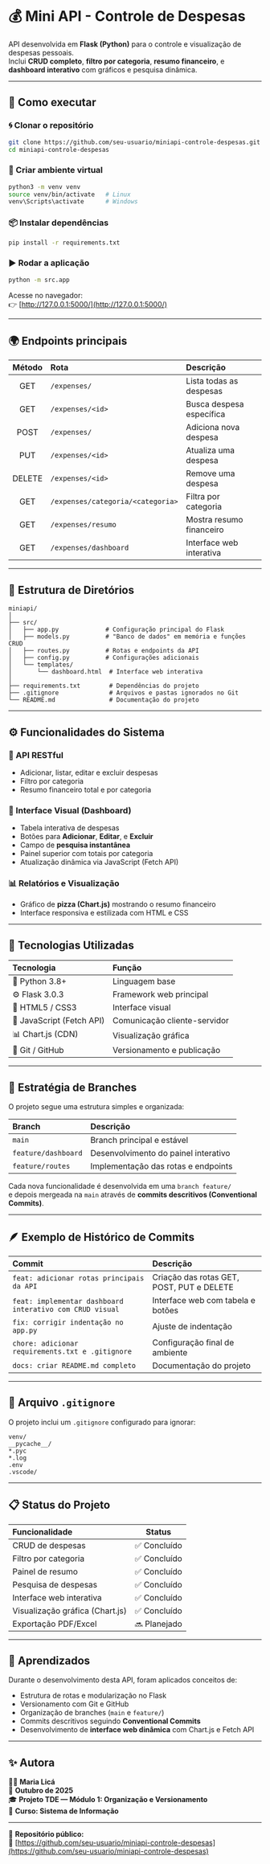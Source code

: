 # 💰 Mini API - Controle de Despesas

API desenvolvida em **Flask (Python)** para o controle e visualização de despesas pessoais.  
Inclui **CRUD completo**, **filtro por categoria**, **resumo financeiro**, e **dashboard interativo** com gráficos e pesquisa dinâmica.

---

## 🧩 Como executar

### 🌀 Clonar o repositório
```bash
git clone https://github.com/seu-usuario/miniapi-controle-despesas.git
cd miniapi-controle-despesas
```

### 🧱 Criar ambiente virtual
```bash
python3 -m venv venv
source venv/bin/activate   # Linux
venv\Scripts\activate      # Windows
```

### 📦 Instalar dependências
```bash
pip install -r requirements.txt
```

### ▶️ Rodar a aplicação
```bash
python -m src.app
```

Acesse no navegador:  
👉 [http://127.0.0.1:5000/](http://127.0.0.1:5000/)

---

## 🌍 Endpoints principais

| Método | Rota | Descrição |
|:------:|:-------------------------------|:----------------------------------|
| GET | `/expenses/` | Lista todas as despesas |
| GET | `/expenses/<id>` | Busca despesa específica |
| POST | `/expenses/` | Adiciona nova despesa |
| PUT | `/expenses/<id>` | Atualiza uma despesa |
| DELETE | `/expenses/<id>` | Remove uma despesa |
| GET | `/expenses/categoria/<categoria>` | Filtra por categoria |
| GET | `/expenses/resumo` | Mostra resumo financeiro |
| GET | `/expenses/dashboard` | Interface web interativa |

---

## 🧭 Estrutura de Diretórios

```
miniapi/
│
├── src/
│   ├── app.py             # Configuração principal do Flask
│   ├── models.py          # "Banco de dados" em memória e funções CRUD
│   ├── routes.py          # Rotas e endpoints da API
│   ├── config.py          # Configurações adicionais
│   └── templates/
│       └── dashboard.html  # Interface web interativa
│
├── requirements.txt        # Dependências do projeto
├── .gitignore              # Arquivos e pastas ignorados no Git
└── README.md               # Documentação do projeto
```

---

## ⚙️ Funcionalidades do Sistema

### 🧾 API RESTful
- Adicionar, listar, editar e excluir despesas  
- Filtro por categoria  
- Resumo financeiro total e por categoria  

### 🌈 Interface Visual (Dashboard)
- Tabela interativa de despesas  
- Botões para **Adicionar**, **Editar**, e **Excluir**  
- Campo de **pesquisa instantânea**  
- Painel superior com totais por categoria  
- Atualização dinâmica via JavaScript (Fetch API)  

### 📊 Relatórios e Visualização
- Gráfico de **pizza (Chart.js)** mostrando o resumo financeiro  
- Interface responsiva e estilizada com HTML e CSS  

---

## 🧰 Tecnologias Utilizadas

| Tecnologia | Função |
|:-----------|:--------|
| 🐍 Python 3.8+ | Linguagem base |
| ⚙️ Flask 3.0.3 | Framework web principal |
| 🎨 HTML5 / CSS3 | Interface visual |
| 🧩 JavaScript (Fetch API) | Comunicação cliente-servidor |
| 📊 Chart.js (CDN) | Visualização gráfica |
| 🧱 Git / GitHub | Versionamento e publicação |

---

## 🌿 Estratégia de Branches

O projeto segue uma estrutura simples e organizada:

| Branch | Descrição |
|:--------|:------------------------------------------|
| `main` | Branch principal e estável |
| `feature/dashboard` | Desenvolvimento do painel interativo |
| `feature/routes` | Implementação das rotas e endpoints |

Cada nova funcionalidade é desenvolvida em uma `branch feature/`  
e depois mergeada na `main` através de **commits descritivos (Conventional Commits)**.

---

## 🪶 Exemplo de Histórico de Commits

| Commit | Descrição |
|:-------|:-------------------------------------------|
| `feat: adicionar rotas principais da API` | Criação das rotas GET, POST, PUT e DELETE |
| `feat: implementar dashboard interativo com CRUD visual` | Interface web com tabela e botões |
| `fix: corrigir indentação no app.py` | Ajuste de indentação |
| `chore: adicionar requirements.txt e .gitignore` | Configuração final de ambiente |
| `docs: criar README.md completo` | Documentação do projeto |

---

## 🧾 Arquivo `.gitignore`

O projeto inclui um `.gitignore` configurado para ignorar:

```
venv/
__pycache__/
*.pyc
*.log
.env
.vscode/
```

---

## 📋 Status do Projeto

| Funcionalidade | Status |
|:-----------------------------|:-----------:|
| CRUD de despesas | ✅ Concluído |
| Filtro por categoria | ✅ Concluído |
| Painel de resumo | ✅ Concluído |
| Pesquisa de despesas | ✅ Concluído |
| Interface web interativa | ✅ Concluído |
| Visualização gráfica (Chart.js) | ✅ Concluído |
| Exportação PDF/Excel | 🔜 Planejado |

---

## 🧠 Aprendizados

Durante o desenvolvimento desta API, foram aplicados conceitos de:
- Estrutura de rotas e modularização no Flask  
- Versionamento com Git e GitHub  
- Organização de branches (`main` e `feature/`)  
- Commits descritivos seguindo **Conventional Commits**  
- Desenvolvimento de **interface web dinâmica** com Chart.js e Fetch API  

---

## ✨ Autora

👩‍💻 **Maria Licá**  
📅 **Outubro de 2025**  
🎓 **Projeto TDE — Módulo 1: Organização e Versionamento**  
🏫 **Curso: Sistema de Informação**

---

📌 **Repositório público:**  
🔗 [https://github.com/seu-usuario/miniapi-controle-despesas](https://github.com/seu-usuario/miniapi-controle-despesas)
